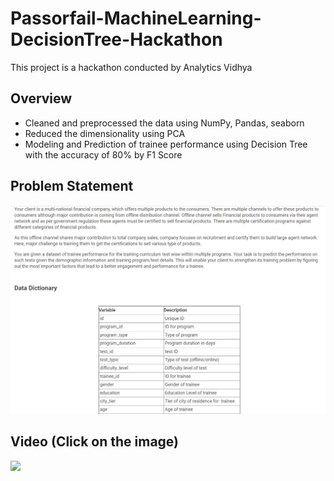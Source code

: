 # Passorfail-MachineLearning-DecisionTree-Hackathon
This project is a hackathon conducted by Analytics Vidhya
## Overview
- Cleaned and preprocessed the data using NumPy, Pandas, seaborn
- Reduced the dimensionality using PCA
- Modeling and Prediction of trainee performance using Decision Tree with the accuracy of 80% by F1 Score

## Problem Statement

![](80747310-de2ed380-8b40-11ea-838b-e5915a878668.JPG)


## Video (Click on the image)
 
 [<img src="https://img.youtube.com/vi/Ikj6ANjRgsI/maxresdefault.jpg" width="75%">](https://youtu.be/Ikj6ANjRgsI)

